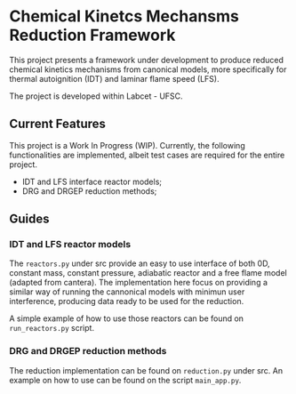 # Chemical Kinetcs Mechansms Reduction Framework

This project presents a framework under development to produce reduced chemical kinetics mechanisms from canonical models, more specifically for thermal autoignition (IDT) and laminar flame speed (LFS).

The project is developed within Labcet - UFSC.

## Current Features

This project is a Work In Progress (WIP). Currently, the following functionalities are implemented, albeit test cases are required for the entire project.

- IDT and LFS interface reactor models;
- DRG and DRGEP reduction methods;

## Guides

### IDT and LFS reactor models

The `reactors.py` under src provide an easy to use interface of both 0D, constant mass, constant pressure, adiabatic reactor and a free flame model (adapted from cantera). The implementation here focus on providing a similar way of running the cannonical models with minimun user interference, producing data ready to be used for the reduction.

A simple example of how to use those reactors can be found on `run_reactors.py` script.

### DRG and DRGEP reduction methods

The reduction implementation can be found on `reduction.py` under src. An example on how to use can be found on the script `main_app.py`.
